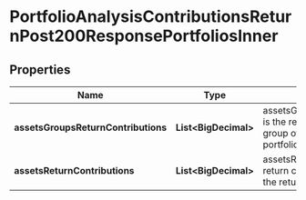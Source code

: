 

# PortfolioAnalysisContributionsReturnPost200ResponsePortfoliosInner


## Properties

| Name | Type | Description | Notes |
|------------ | ------------- | ------------- | -------------|
|**assetsGroupsReturnContributions** | **List&lt;BigDecimal&gt;** | assetsGroupsReturnContributions[k] is the return contribution of the group of assets k to the return of the portfolio |  [optional] |
|**assetsReturnContributions** | **List&lt;BigDecimal&gt;** | assetsReturnContributions[i] is the return contribution of the asset i to the return of the portfolio |  |



